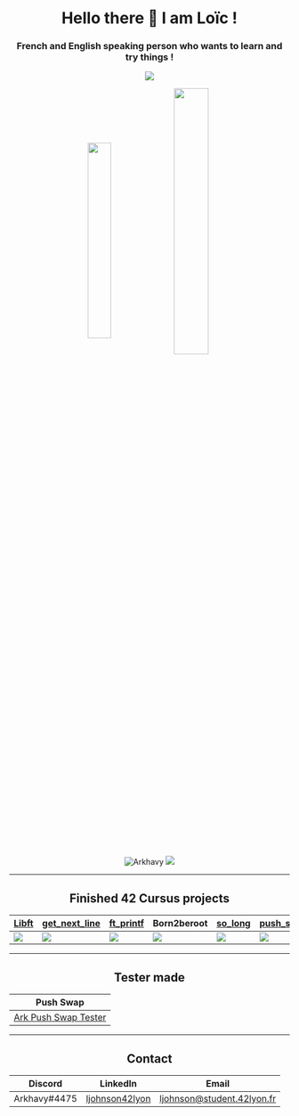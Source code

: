 <h1 align="center">Hello there 👋 I am Loïc !</h1>
<h3 align="center">French and English speaking person who wants to learn and try things !</h3>

<p align="center">
  <img align="center" src="https://badge42.herokuapp.com/api/stats/ljohnson" />
<p align="center">
  <img align="center" src="https://github-readme-stats.vercel.app/api/top-langs?username=Arkhavy&show_icons=true&layout=compact"
       alt="" height="30%" width="29%"/>
  <img align="center" src="https://github-readme-stats.vercel.app/api?username=Arkhavy&show_icons=true"
       alt="" height="35%" width="35%" />
</p>
<p align="center">
  <img src="https://komarev.com/ghpvc/?username=Arkhavy&label=Profile%20views&color=blue&style=flat" 
       alt="Arkhavy" />
  <img src="https://badgen.net/badge/Born2Code/ljohnson/blue?cache=86400&icon=https://meta.intra.42.fr/assets/42_logo-7dfc9110a5319a308863b96bda33cea995046d1731cebb735e41b16255106c12.svg"/>
</p>

---

<h2 align="center">Finished 42 Cursus projects</h2>

| [Libft](https://github.com/Arkhavy/42_2021_libft) | [get_next_line](https://github.com/Arkhavy/42_2021_get_next_line) | [ft_printf](https://github.com/Arkhavy/42_2021_ft_printf) | Born2beroot | [so_long](https://github.com/Arkhavy/42_2021_so_long) | [push_swap](https://github.com/Arkhavy/42_2021_Push_Swap) | [pipex](https://github.com/Arkhavy/42_2021_Pipex) | [Philosophers](https://github.com/Arkhavy/42_2021_Philosophers) |
| --- | --- | --- | --- | --- | --- | --- | --- |
| <img align="center" src="https://badge42.herokuapp.com/api/project/ljohnson/Libft" /> | <img align="center" src="https://badge42.herokuapp.com/api/project/ljohnson/get_next_line" /> | <img align="center" src="https://badge42.herokuapp.com/api/project/ljohnson/ft_printf" /> | <img align="center" src="https://badge42.herokuapp.com/api/project/ljohnson/Born2beroot" /> | <img align="center" src="https://badge42.herokuapp.com/api/project/ljohnson/so_long" /> | <img align="center" src="https://badge42.herokuapp.com/api/project/ljohnson/push_swap" /> | <img align="center" src="https://badge42.herokuapp.com/api/project/ljohnson/pipex" /> | <img align="center" src="https://badge42.herokuapp.com/api/project/ljohnson/Philosophers" /> |

---

<h2 align="center">Tester made</h2>
<div align="center">

| Push Swap |
| --- |
| [Ark Push Swap Tester](https://github.com/Arkhavy/Ark_Push_Swap_Tester) |

</div>

---

<h2 align="center">Contact</h2>
<div align="center">
  
| Discord | LinkedIn | Email |
| --- | --- | --- |
| Arkhavy#4475 | [ljohnson42lyon](https://www.linkedin.com/in/ljohnson42lyon/) | ljohnson@student.42lyon.fr |

</div>
